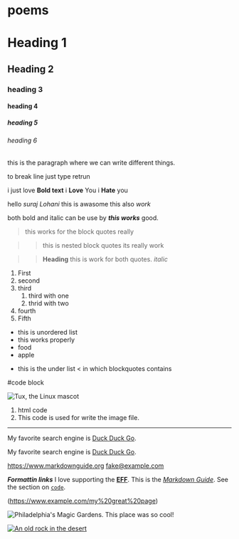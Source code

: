 # poems
# Heading 1
## Heading 2
### heading 3
#### heading 4
##### heading 5 
###### heading 6

this is the paragraph where we can write different things.

to break line 
just type retrun 

i just love **Bold text**
i __Love__ You
i **Hate** you

hello *suraj Lohani* this is awasome
this also _work_


both bold and italic can be use by ***this works*** good.


> this works for the block quotes
> really

>> this is nested block quotes
>> its really work 

>> **Heading** this is work for both quotes.
> *italic*

1. First
2. second
3. third
    1. third with one
    2. thrid with two 
4. fourth
5. Fifth

- this is unordered list
- this works properly
- food 
- apple

* this is the under list 
  < in which blockquotes contains


#code block

![Tux, the Linux mascot](/assets/images/tux.png)

1. html code
2. This code is used for write the image file.

  <html>
    <head>
    </head>
  </html>
            
___

My favorite search engine is [Duck Duck Go](https://duckduckgo.com).
 
My favorite search engine is [Duck Duck Go](https://duckduckgo.com "The best search engine for privacy").
            
<https://www.markdownguide.org>
<fake@example.com>  

***Formattin links***
I love supporting the **[EFF](https://eff.org)**.
This is the *[Markdown Guide](https://www.markdownguide.org)*.
See the section on [`code`](#code).
            
(https://www.example.com/my%20great%20page)    

![Philadelphia's Magic Gardens. This place was so cool!](/assets/images/philly-magic-gardens.jpg "Philadelphia's Magic Gardens")

[![An old rock in the desert](/assets/images/shiprock.jpg "Shiprock, New Mexico by Beau Rogers")](https://www.flickr.com/photos/beaurogers/31833779864/in/photolist-Qv3rFw-34mt9F-a9Cmfy-5Ha3Zi-9msKdv-o3hgjr-hWpUte-4WMsJ1-KUQ8N-deshUb-vssBD-6CQci6-8AFCiD-zsJWT-nNfsgB-dPDwZJ-bn9JGn-5HtSXY-6CUhAL-a4UTXB-ugPum-KUPSo-fBLNm-6CUmpy-4WMsc9-8a7D3T-83KJev-6CQ2bK-nNusHJ-a78rQH-nw3NvT-7aq2qf-8wwBso-3nNceh-ugSKP-4mh4kh-bbeeqH-a7biME-q3PtTf-brFpgb-cg38zw-bXMZc-nJPELD-f58Lmo-bXMYG-bz8AAi-bxNtNT-bXMYi-bXMY6-bXMYv)
